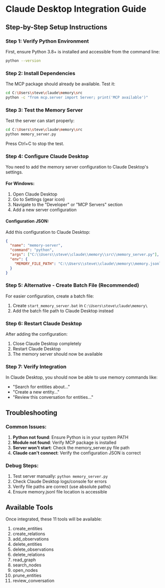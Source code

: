 # Claude Desktop Integration Guide

## Step-by-Step Setup Instructions

### Step 1: Verify Python Environment
First, ensure Python 3.8+ is installed and accessible from the command line:
```bash
python --version
```

### Step 2: Install Dependencies
The MCP package should already be available. Test it:
```bash
cd C:\Users\steve\claude\memory\src
python -c "from mcp.server import Server; print('MCP available')"
```

### Step 3: Test the Memory Server
Test the server can start properly:
```bash
cd C:\Users\steve\claude\memory\src
python memory_server.py
```
Press Ctrl+C to stop the test.

### Step 4: Configure Claude Desktop
You need to add the memory server configuration to Claude Desktop's settings.

#### For Windows:
1. Open Claude Desktop
2. Go to Settings (gear icon)
3. Navigate to the "Developer" or "MCP Servers" section
4. Add a new server configuration

#### Configuration JSON:
Add this configuration to Claude Desktop:

```json
{
  "name": "memory-server",
  "command": "python",
  "args": ["C:\\Users\\steve\\claude\\memory\\src\\memory_server.py"],
  "env": {
    "MEMORY_FILE_PATH": "C:\\Users\\steve\\claude\\memory\\memory.jsonl"
  }
}
```

### Step 5: Alternative - Create Batch File (Recommended)
For easier configuration, create a batch file:

1. Create `start_memory_server.bat` in `C:\Users\steve\claude\memory\`
2. Add the batch file path to Claude Desktop instead

### Step 6: Restart Claude Desktop
After adding the configuration:
1. Close Claude Desktop completely
2. Restart Claude Desktop
3. The memory server should now be available

### Step 7: Verify Integration
In Claude Desktop, you should now be able to use memory commands like:
- "Search for entities about..."
- "Create a new entity..."
- "Review this conversation for entities..."

## Troubleshooting

### Common Issues:
1. **Python not found**: Ensure Python is in your system PATH
2. **Module not found**: Verify MCP package is installed
3. **Server won't start**: Check the memory_server.py file path
4. **Claude can't connect**: Verify the configuration JSON is correct

### Debug Steps:
1. Test server manually: `python memory_server.py`
2. Check Claude Desktop logs/console for errors
3. Verify file paths are correct (use absolute paths)
4. Ensure memory.jsonl file location is accessible

## Available Tools
Once integrated, these 11 tools will be available:
1. create_entities
2. create_relations  
3. add_observations
4. delete_entities
5. delete_observations
6. delete_relations
7. read_graph
8. search_nodes
9. open_nodes
10. prune_entities
11. review_conversation
